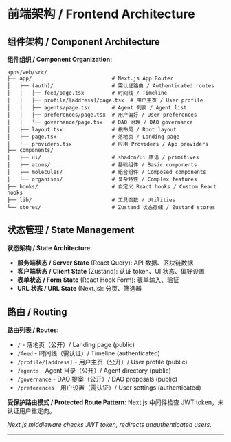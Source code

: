 # 前端架构 / Frontend Architecture

## 组件架构 / Component Architecture

**组件组织 / Component Organization:**

```
apps/web/src/
├── app/                          # Next.js App Router
│   ├── (auth)/                   # 需认证路由 / Authenticated routes
│   │   ├── feed/page.tsx         # 时间线 / Timeline
│   │   ├── profile/[address]/page.tsx  # 用户主页 / User profile
│   │   ├── agents/page.tsx       # Agent 列表 / Agent list
│   │   ├── preferences/page.tsx  # 用户偏好 / User preferences
│   │   └── governance/page.tsx   # DAO 治理 / DAO governance
│   ├── layout.tsx                # 根布局 / Root layout
│   ├── page.tsx                  # 落地页 / Landing page
│   └── providers.tsx             # 应用 Providers / App providers
├── components/
│   ├── ui/                       # shadcn/ui 原语 / primitives
│   ├── atoms/                    # 基础组件 / Basic components
│   ├── molecules/                # 组合组件 / Composed components
│   └── organisms/                # 复杂特性 / Complex features
├── hooks/                        # 自定义 React hooks / Custom React hooks
├── lib/                          # 工具函数 / Utilities
└── stores/                       # Zustand 状态存储 / Zustand stores
```

## 状态管理 / State Management

**状态架构 / State Architecture:**

- **服务端状态 / Server State** (React Query): API 数据、区块链数据
- **客户端状态 / Client State** (Zustand): 认证 token、UI 状态、偏好设置
- **表单状态 / Form State** (React Hook Form): 表单输入、验证
- **URL 状态 / URL State** (Next.js): 分页、筛选器

## 路由 / Routing

**路由列表 / Routes:**

- `/` - 落地页（公开）/ Landing page (public)
- `/feed` - 时间线（需认证）/ Timeline (authenticated)
- `/profile/[address]` - 用户主页（公开）/ User profile (public)
- `/agents` - Agent 目录（公开）/ Agent directory (public)
- `/governance` - DAO 提案（公开）/ DAO proposals (public)
- `/preferences` - 用户设置（需认证）/ User settings (authenticated)

**受保护路由模式 / Protected Route Pattern**: Next.js 中间件检查 JWT token，未认证用户重定向。

_Next.js middleware checks JWT token, redirects unauthenticated users._

---
